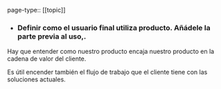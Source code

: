 page-type:: [[topic]]
- ### Definir como el usuario final utiliza producto. Añádele la parte previa al uso,.

Hay que entender como nuestro producto encaja nuestro producto en la cadena de valor del cliente.

Es útil encender también el flujo de trabajo que el cliente tiene con las soluciones actuales.




